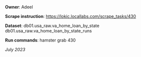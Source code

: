 **Owner**: Adeel
 
**Scrape instruction**: https://lokic.locallabs.com/scrape_tasks/430

**Dataset**: db01.usa_raw.va_home_loan_by_state
             db01.usa_raw.va_home_loan_by_state_runs

**Run commands**: hamster grab 430

_July 2023_
